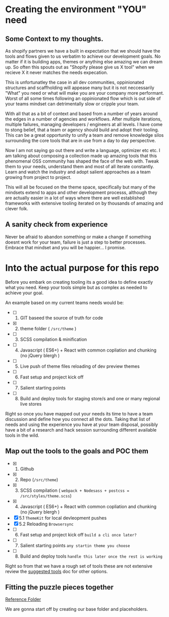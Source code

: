 # Creating the environment "YOU" need

## Some Context to my thoughts.
As shopify partners we have a built in expectation that we should have the tools and flows given to us verbatim to achieve our development goals. No matter if it is building apps, themes or anything else amazing we can dream up. So often this spouts out as "Shopify please give us X tool" when we recieve X it never matches the needs expecation. 

This is unfortunatley the case in all dev communities, oppinionated structures and scaffholding will appease many but it is not neccessarily "What" you need or what will make you are your company more performant. Worst of all some times following an oppinionated flow which is out side of your teams mindset can detrimentally slow or cripple your team. 

With all that as a bit of context and based from a number of years around the edges in a number of agencies and workflows. After multiple iterations, multiple failures, managing developers / engineers at all levels. I have come to stong belief, that a team or agency should build and adopt their tooling. This can be a great opportunity to unify a team and remove knowledge silos surrounding the core tools that are in use from a day to day perspective. 

Now I am not saying go out there and write a language, optimizer etc etc. I am talking about composing a collection made up amazing tools that this phenomenal OSS community has shaped the face of the web with. Tweak them to your needs, understand them and most of all iterate constantly. Learn and watch the industry and adopt salient approaches as a team growing from project to project.

This will all be focused on the theme space, specifically but many of the mindsets extend to apps and other development processs, although they are actually easier in a lot of ways where there are well established frameworks with extensive tooling iterated on by thousands of amazing and clever folk.  

## A sanity check from experience
Never be afraid to abandon something or make a change if something doesnt work for your team, failure is just a step to better processes. Embrace that mindset and you will be happier... I promise. 

# Into the actual purpose for this repo
Before you embark on creating tooling its a good idea to define exactly what you need. Keep your tools simple but as complex as needed to achieve your goal. 

An example based on my current teams needs would be: 

- [ ] 1. GIT baseed the source of truth for code
- [X] 2. theme folder ( `/src/theme` )
- [ ] 3. SCSS compilation & minification
- [ ] 4. Javascript ( ES6+) + React with common copliation and chunking (no jQuery blergh )
- [ ] 5. Live push of theme files reloading of dev preview themes
- [ ] 6. Fast setup and project kick off
- [ ] 7. Salient starting points
- [ ] 8. Build and deploy tools for staging store/s and one or many regional live stores

Right so once you have mapped out your needs its time to have a team discussion and define how you connect all the dots.
Taking that list of needs and using the experience you have at your team disposal, possibly have a bit of a research and hack session surrounding different available tools in the wild.


## Map out the tools to the goals and POC them

- [X] 1. Github
- [X] 2. Repo (`/src/theme`) 
- [X] 3. SCSS compilation ( `webpack + Nodesass + postcss = /src/styles/theme.scss`)
- [X] 4. Javascript ( ES6+) + React with common copliation and chunking (no jQuery blergh )
- [X] 5.1 `ThemeKit` for local devleopment pushes
- [X] 5.2 Reloading `Browsersync` 
- [ ] 6. Fast setup and project kick off `build a cli once later?`
- [ ] 7. Salient starting points `any startin theme you choose`
- [ ] 8. Build and deploy tools `handle this later once the rest is working`

Right so from that we have a rough set of tools these are not extensive review the [suggested tools](./suggestedtools.md) doc for other options.


## Fitting the puzzle pieces together

[Reference Folder](./examples/leigh-b/)

We are gonna start off by creating our base folder and placeholders. 






